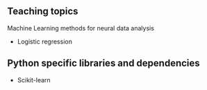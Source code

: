 ## Teaching topics

Machine Learning methods for neural data analysis
- Logistic regression


## Python specific libraries and dependencies
- Scikit-learn
